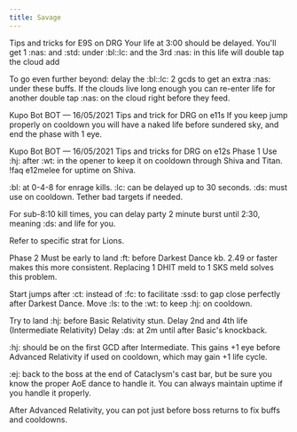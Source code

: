 ```yaml
---
title: Savage
---
```

Tips and tricks for E9S on DRG
Your life at 3:00 should be delayed. You'll get 1 :nas: and :std: under :bl::lc: and the 3rd :nas: in this life will double tap the cloud add

To go even further beyond: delay the :bl::lc: 2 gcds to get an extra :nas: under these buffs. If the clouds live long enough you can re-enter life for another double tap :nas: on the cloud right before they feed.

Kupo Bot
BOT
 — 16/05/2021
Tips and trick for DRG on e11s
If you keep jump properly on cooldown you will have a naked life before sundered sky, and end the phase with 1 eye.

Kupo Bot
BOT
 — 16/05/2021
Tips and tricks for DRG on e12s
Phase 1
Use :hj: after :wt: in the opener to keep it on cooldown through Shiva and Titan.
!faq e12melee for uptime on Shiva.

:bl: at 0-4-8 for enrage kills.
:lc: can be delayed up to 30 seconds.
:ds: must use on cooldown. Tether bad targets if needed.

For sub-8:10 kill times, you can delay party 2 minute burst until 2:30, meaning :ds: and life for you.

Refer to specific strat for Lions.

Phase 2
Must be early to land :ft: before Darkest Dance kb. 2.49 or faster makes this more consistent. Replacing 1 DHIT meld to 1 SKS meld solves this problem.

Start jumps after :ct: instead of :fc: to facilitate :ssd: to gap close perfectly after Darkest Dance.
Move :ls: to the :wt: to keep :hj: on cooldown.

Try to land :hj: before Basic Relativity stun.
Delay 2nd and 4th life (Intermediate Relativity)
Delay :ds: at 2m until after Basic's knockback.

:hj: should be on the first GCD after Intermediate. This gains +1 eye before Advanced Relativity if used on cooldown, which may gain +1 life cycle.

:ej: back to the boss at the end of Cataclysm's cast bar, but be sure you know the proper AoE dance to handle it. You can always maintain uptime if you handle it properly.

After Advanced Relativity, you can pot just before boss returns to fix buffs and cooldowns.